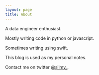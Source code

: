 ```yaml
---
layout: page
title: About
---
```


A data engineer enthusiast.

Mostly writing code in python or javascript.

Sometimes writing using swift.

This blog is used as my personal notes.

Contact me on twitter [@silmy\_](https://twitter.com/silmy_).
